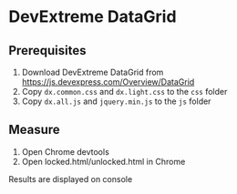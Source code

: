 # DevExtreme DataGrid

## Prerequisites

1. Download DevExtreme DataGrid from https://js.devexpress.com/Overview/DataGrid
2. Copy `dx.common.css` and `dx.light.css` to the `css` folder
3. Copy `dx.all.js` and `jquery.min.js` to the `js` folder

## Measure

1. Open Chrome devtools
2. Open locked.html/unlocked.html in Chrome

Results are displayed on console

